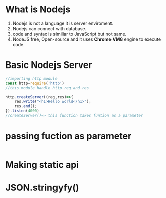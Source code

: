 # What is Nodejs
1. Nodejs is not a language it is server enviroment.
2. Nodejs can connect with database.
3. code and syntax is similiar to JavaScript but not same.
4. NodeJS free, Open-source and it uses **Chrome VM8** engine to execute code.

# Basic Nodejs Server
```js
//importing http module
const http=require('http') 
//this module handle http req and res

http.createServer((req,res)=>{
    res.write("<h1>Hello world</h1>");
    res.end();
}).listen(4000)
//createServer()=> this function takes funtion as a parameter
```
# passing fuction as parameter
```js
```
# Making static api

# JSON.stringyfy()
